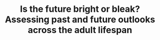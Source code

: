 ---
authors: 'Silaj, K. M., <strong>Schwartz, S. T.</strong>, Castel, A. D., & McDonough, I. M.'
pubDate: 'Sep 27 2021'
title: 'Is the future bright or bleak? Assessing past and future outlooks across the adult lifespan'
journal: 'Gerontology and Geriatric Medicine'
pages: '<em>7</em>, 1-10'
doi: 'https://doi.org/10.1177/23337214211046080'
doiOn: '[doi]'
pdf: 'https://www.researchgate.net/publication/354888016_Is_the_Future_Bright_or_Bleak_Assessing_Past_and_Future_Outlooks_Across_the_Adult_Lifespan'
pdfOn: '[pdf]'
pubmed: 'https://pubmed.ncbi.nlm.nih.gov/34604460/'
pubmedOn: '[PubMed]'
---